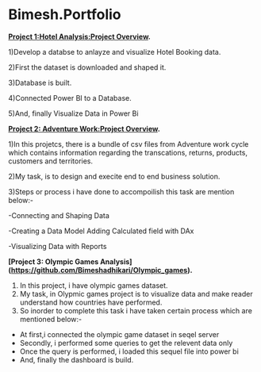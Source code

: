 # Bimesh.Portfolio

**[Project 1:Hotel Analysis:Project Overview](https://github.com/Bimeshadhikari/HotelAnalaysis).**

1)Develop a databse to anlayze and visualize Hotel Booking data.

2)First the dataset is downloaded and shaped it.

3)Database is built.

4)Connected Power BI to a Database.

5)And, finally Visualize Data in Power Bi


**[Project 2: Adventure Work:Project Overview](https://github.com/Bimeshadhikari/AdventureWorks).**

1)In this projetcs, there is a bundle of csv files from Adventure work cycle which contains information regarding the transcations, returns, products, customers and territories. 

2)My task, is to design and execite end to end business solution.

3)Steps or process i have done to accompoilish this task are mention below:- 

 -Connecting and Shaping Data 
 
 -Creating a Data Model Adding Calculated field with DAx 
 
 -Visualizing Data with Reports
 
 **[Project 3: Olympic Games Analysis] (https://github.com/Bimeshadhikari/Olympic_games).**
 1) In this project, i have olympic games dataset. 
 2) My task, in Olypmic games project is to visualize data and make reader understand how countries have performed.
 3) So inorder to complete this task i have taken certain process which are mentioned below:-
 - At first,i connected the olympic game dataset in seqel server
 - Secondly, i performed some queries to get the relevent data only
 - Once the query is performed, i loaded this sequel file into power bi 
 - And, finally the dashboard is build. 
